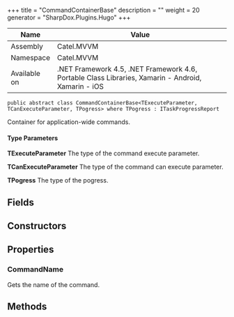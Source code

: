 

+++
title = "CommandContainerBase" 
description = ""
weight = 20
generator = "SharpDox.Plugins.Hugo"
+++

Name|Value
---|---
Assembly|Catel.MVVM
Namespace|Catel.MVVM
Available on|.NET Framework 4.5, .NET Framework 4.6, Portable Class Libraries, Xamarin - Android, Xamarin - iOS

```
public abstract class CommandContainerBase<TExecuteParameter, TCanExecuteParameter, TPogress> where TPogress : ITaskProgressReport 
```

Container for application-wide commands.

#### Type Parameters

**TExecuteParameter**
The type of the command execute parameter.

**TCanExecuteParameter**
The type of the command can execute parameter.

**TPogress**
The type of the pogress.

## Fields

## Constructors

## Properties

### CommandName

Gets the name of the command.

## Methods

